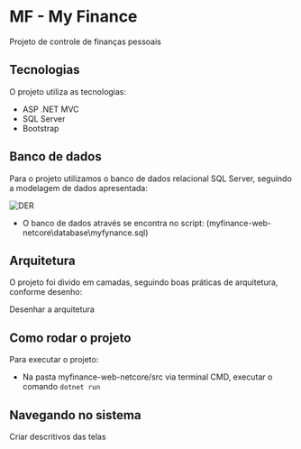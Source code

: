 # MF - My Finance

Projeto de controle de finanças pessoais


## Tecnologias

O projeto utiliza as tecnologias:

- ASP .NET MVC
- SQL Server
- Bootstrap

## Banco de dados

Para o projeto utilizamos o banco de dados relacional SQL Server, seguindo a modelagem de dados apresentada:

<img src="myfinance-web-netcore\docs\MF_DER.png" alt="DER">

- O banco de dados através se encontra no script: (myfinance-web-netcore\database\myfynance.sql)


## Arquitetura

O projeto foi divido em camadas, seguindo boas práticas de arquitetura, conforme desenho:

Desenhar a arquitetura



## Como rodar o projeto

Para executar o projeto: 
- Na pasta myfinance-web-netcore/src via terminal CMD, executar o comando `dotnet run`


## Navegando no sistema

Criar descritivos das telas
